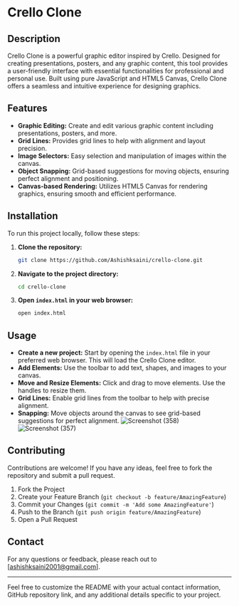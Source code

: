 # Crello Clone

## Description
Crello Clone is a powerful graphic editor inspired by Crello. Designed for creating presentations, posters, and any graphic content, this tool provides a user-friendly interface with essential functionalities for professional and personal use. Built using pure JavaScript and HTML5 Canvas, Crello Clone offers a seamless and intuitive experience for designing graphics.

## Features
- **Graphic Editing:** Create and edit various graphic content including presentations, posters, and more.
- **Grid Lines:** Provides grid lines to help with alignment and layout precision.
- **Image Selectors:** Easy selection and manipulation of images within the canvas.
- **Object Snapping:** Grid-based suggestions for moving objects, ensuring perfect alignment and positioning.
- **Canvas-based Rendering:** Utilizes HTML5 Canvas for rendering graphics, ensuring smooth and efficient performance.

## Installation
To run this project locally, follow these steps:

1. **Clone the repository:**
    ```bash
    git clone https://github.com/Ashishksaini/crello-clone.git
    ```
2. **Navigate to the project directory:**
    ```bash
    cd crello-clone
    ```
3. **Open `index.html` in your web browser:**
    ```bash
    open index.html
    ```

## Usage
- **Create a new project:** Start by opening the `index.html` file in your preferred web browser. This will load the Crello Clone editor.
- **Add Elements:** Use the toolbar to add text, shapes, and images to your canvas.
- **Move and Resize Elements:** Click and drag to move elements. Use the handles to resize them.
- **Grid Lines:** Enable grid lines from the toolbar to help with precise alignment.
- **Snapping:** Move objects around the canvas to see grid-based suggestions for perfect alignment.
![Screenshot (358)](https://github.com/Ashishksaini/crello-clone/assets/73321601/2de7f3c8-0b28-4d4f-997c-71a07f1b9b48)
![Screenshot (357)](https://github.com/Ashishksaini/crello-clone/assets/73321601/f5311b09-4336-49b0-b7a4-cb2dcf2ce373)

## Contributing
Contributions are welcome! If you have any ideas, feel free to fork the repository and submit a pull request.

1. Fork the Project
2. Create your Feature Branch (`git checkout -b feature/AmazingFeature`)
3. Commit your Changes (`git commit -m 'Add some AmazingFeature'`)
4. Push to the Branch (`git push origin feature/AmazingFeature`)
5. Open a Pull Request


## Contact
For any questions or feedback, please reach out to [ashishksaini2001@gmail.com].

---

Feel free to customize the README with your actual contact information, GitHub repository link, and any additional details specific to your project.
